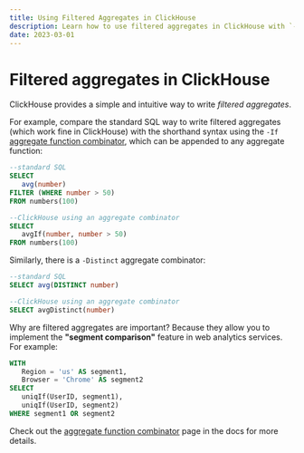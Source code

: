 ```yaml
---
title: Using Filtered Aggregates in ClickHouse
description: Learn how to use filtered aggregates in ClickHouse with `-If` and `-Distinct` aggregate combinators to simplify query syntax and enhance analytics.
date: 2023-03-01
---
```


# Filtered aggregates in ClickHouse

ClickHouse provides a simple and intuitive way to write _filtered aggregates_.

<!-- truncate -->

 For example, compare the standard SQL way to write filtered aggregates (which work fine in ClickHouse) with the shorthand syntax using the `-If` [aggregate function combinator](https://clickhouse.com/docs/en/sql-reference/aggregate-functions/combinators/), which can be appended to any aggregate function:

```sql
--standard SQL
SELECT
   avg(number)
FILTER (WHERE number > 50)
FROM numbers(100)

--ClickHouse using an aggregate combinator
SELECT
   avgIf(number, number > 50)
FROM numbers(100)
```

Similarly, there is a `-Distinct` aggregate combinator:

```sql
--standard SQL
SELECT avg(DISTINCT number)

--ClickHouse using an aggregate combinator
SELECT avgDistinct(number)
```

Why are filtered aggregates are important? Because they allow you to implement the **"segment comparison"** feature in web analytics services.
For example:

```sql
WITH
   Region = 'us' AS segment1,
   Browser = 'Chrome' AS segment2
SELECT
   uniqIf(UserID, segment1),
   uniqIf(UserID, segment2)
WHERE segment1 OR segment2
```

Check out the [aggregate function combinator](https://clickhouse.com/docs/en/sql-reference/aggregate-functions/combinators/) page in the docs
for more details.
